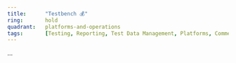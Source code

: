 ```yaml
---
title:      "Testbench 💰"
ring:       hold
quadrant:   platforms-and-operations
tags:       [Testing, Reporting, Test Data Management, Platforms, Commercial]
---
```

...
